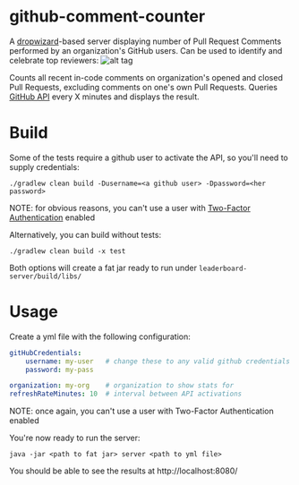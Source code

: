 github-comment-counter
======================

A [dropwizard](https://github.com/codahale/dropwizard)-based server displaying number of Pull Request Comments performed by an organization's GitHub users.
Can be used to identify and celebrate top reviewers:
![alt tag](https://raw.githubusercontent.com/tzachz/github-comment-counter/master/leaderboard-sample-blurred.png)

Counts all recent in-code comments on organization's opened and closed Pull Requests, excluding comments on one's own Pull Requests.
Queries [GitHub API](http://developer.github.com/v3/) every X minutes and displays the result.


Build
=====
Some of the tests require a github user to activate the API, so you'll need to supply credentials:
```
./gradlew clean build -Dusername=<a github user> -Dpassword=<her password>
```
NOTE: for obvious reasons, you can't use a user with [Two-Factor Authentication](https://help.github.com/articles/about-two-factor-authentication/) enabled

Alternatively, you can build without tests:
```
./gradlew clean build -x test
```

Both options will create a fat jar ready to run under ``` leaderboard-server/build/libs/ ```


Usage
=====
Create a yml file with the following configuration:
```yml
gitHubCredentials:
    username: my-user   # change these to any valid github credentials
    password: my-pass

organization: my-org    # organization to show stats for
refreshRateMinutes: 10  # interval between API activations
```
NOTE: once again, you can't use a user with Two-Factor Authentication enabled

You're now ready to run the server:
```
java -jar <path to fat jar> server <path to yml file>
```

You should be able to see the results at http://localhost:8080/
